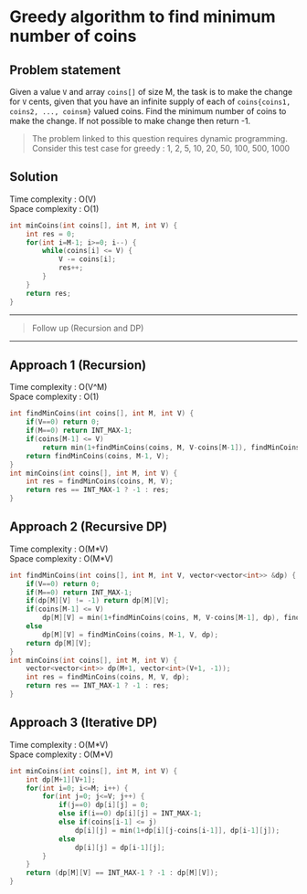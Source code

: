 # Greedy algorithm to find minimum number of coins

## Problem statement

Given a value `V` and array `coins[]` of size M, the task is to make the change for `V` cents, given that you have an infinite supply of each of `coins{coins1, coins2, ..., coinsm}` valued coins. Find the minimum number of coins to make the change. If not possible to make change then return -1.

> The problem linked to this question requires dynamic programming.
> Consider this test case for greedy : 1, 2, 5, 10, 20, 50, 100, 500, 1000

## Solution

Time complexity : O(V)  
Space complexity : O(1)

```cpp
int minCoins(int coins[], int M, int V) {
    int res = 0;
    for(int i=M-1; i>=0; i--) {
        while(coins[i] <= V) {
            V -= coins[i];
            res++;
        }
    }
    return res;
}
```

---

> Follow up (Recursion and DP)

---

## Approach 1 (Recursion)

Time complexity : O(V^M)  
Space complexity : O(1)

```cpp
int findMinCoins(int coins[], int M, int V) {
    if(V==0) return 0;
    if(M==0) return INT_MAX-1;
    if(coins[M-1] <= V)
        return min(1+findMinCoins(coins, M, V-coins[M-1]), findMinCoins(coins, M-1, V));
    return findMinCoins(coins, M-1, V);
}
int minCoins(int coins[], int M, int V) {
    int res = findMinCoins(coins, M, V);
    return res == INT_MAX-1 ? -1 : res;
}
```

## Approach 2 (Recursive DP)

Time complexity : O(M\*V)  
Space complexity : O(M\*V)

```cpp
int findMinCoins(int coins[], int M, int V, vector<vector<int>> &dp) {
    if(V==0) return 0;
    if(M==0) return INT_MAX-1;
    if(dp[M][V] != -1) return dp[M][V];
    if(coins[M-1] <= V)
        dp[M][V] = min(1+findMinCoins(coins, M, V-coins[M-1], dp), findMinCoins(coins, M-1, V, dp));
    else
        dp[M][V] = findMinCoins(coins, M-1, V, dp);
    return dp[M][V];
}
int minCoins(int coins[], int M, int V) {
    vector<vector<int>> dp(M+1, vector<int>(V+1, -1));
    int res = findMinCoins(coins, M, V, dp);
    return res == INT_MAX-1 ? -1 : res;
}
```

## Approach 3 (Iterative DP)

Time complexity : O(M\*V)  
Space complexity : O(M\*V)

```cpp
int minCoins(int coins[], int M, int V) {
    int dp[M+1][V+1];
    for(int i=0; i<=M; i++) {
        for(int j=0; j<=V; j++) {
            if(j==0) dp[i][j] = 0;
            else if(i==0) dp[i][j] = INT_MAX-1;
            else if(coins[i-1] <= j)
                dp[i][j] = min(1+dp[i][j-coins[i-1]], dp[i-1][j]);
            else
                dp[i][j] = dp[i-1][j];
        }
    }
    return (dp[M][V] == INT_MAX-1 ? -1 : dp[M][V]);
}
```
